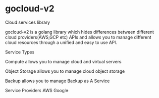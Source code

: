 # gocloud-v2
Cloud services library


gocloud-v2 is a golang library which hides differences between different cloud providers(AWS,GCP etc) APIs and allows you to manage different cloud resources through a unified and easy to use API.

Service Types

Compute allows you to manage cloud and virtual servers

Object Storage allows you to manage cloud object storage

Backup allows you to manage Backup as A Service

Service Providers
AWS
Google
